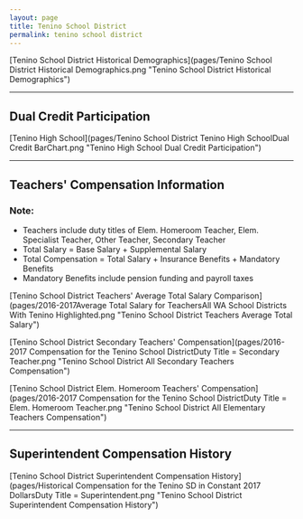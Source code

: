 ```yaml
---
layout: page
title: Tenino School District
permalink: tenino school district
---
```



[Tenino School District Historical Demographics](pages/Tenino School District Historical Demographics.png "Tenino School District Historical Demographics")

___

## Dual Credit Participation

[Tenino High School](pages/Tenino School District Tenino High SchoolDual Credit BarChart.png "Tenino High School Dual Credit Participation")


___

## Teachers' Compensation Information
### Note:
- Teachers include duty titles of Elem. Homeroom Teacher, Elem. Specialist Teacher, Other Teacher, Secondary Teacher
- Total Salary = Base Salary + Supplemental Salary
- Total Compensation = Total Salary + Insurance Benefits + Mandatory Benefits
- Mandatory Benefits include pension funding and payroll taxes

[Tenino School District Teachers' Average Total Salary Comparison](pages/2016-2017Average Total Salary for TeachersAll WA School Districts With Tenino Highlighted.png "Tenino School District Teachers Average Total Salary")

[Tenino School District Secondary Teachers' Compensation](pages/2016-2017 Compensation for the Tenino School DistrictDuty Title = Secondary Teacher.png "Tenino School District All Secondary Teachers Compensation")

[Tenino School District Elem. Homeroom Teachers' Compensation](pages/2016-2017 Compensation for the Tenino School DistrictDuty Title = Elem. Homeroom Teacher.png "Tenino School District All Elementary Teachers Compensation")


___

## Superintendent Compensation History

[Tenino School District Superintendent Compensation History](pages/Historical Compensation for the Tenino SD in Constant 2017 DollarsDuty Title = Superintendent.png "Tenino School District Superintendent Compensation History")

